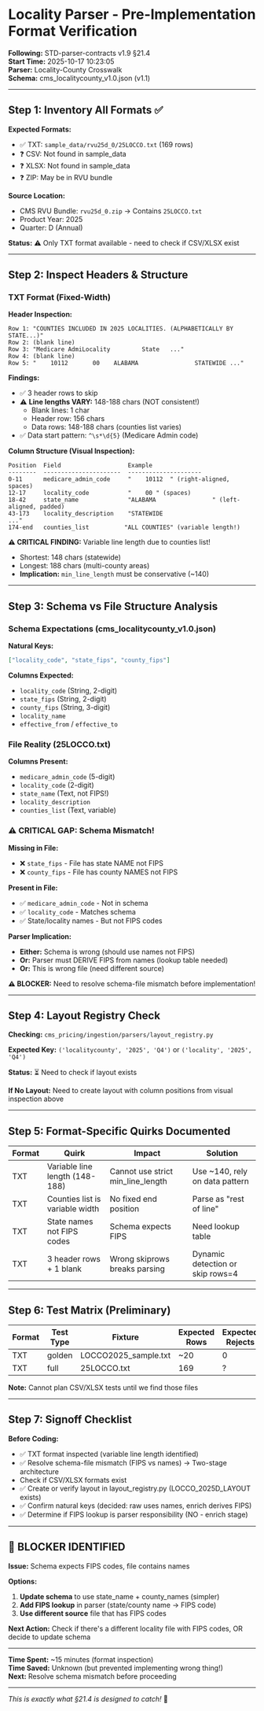 # Locality Parser - Pre-Implementation Format Verification

**Following:** STD-parser-contracts v1.9 §21.4  
**Start Time:** 2025-10-17 10:23:05  
**Parser:** Locality-County Crosswalk  
**Schema:** cms_localitycounty_v1.0.json (v1.1)

---

## Step 1: Inventory All Formats ✅

**Expected Formats:**
- ✅ TXT: `sample_data/rvu25d_0/25LOCCO.txt` (169 rows)
- ❓ CSV: Not found in sample_data
- ❓ XLSX: Not found in sample_data  
- ❓ ZIP: May be in RVU bundle

**Source Location:**
- CMS RVU Bundle: `rvu25d_0.zip` → Contains `25LOCCO.txt`
- Product Year: 2025
- Quarter: D (Annual)

**Status:** ⚠️ Only TXT format available - need to check if CSV/XLSX exist

---

## Step 2: Inspect Headers & Structure

### TXT Format (Fixed-Width)

**Header Inspection:**
```
Row 1: "COUNTIES INCLUDED IN 2025 LOCALITIES. (ALPHABETICALLY BY STATE...)"
Row 2: (blank line)
Row 3: "Medicare AdmiLocality         State   ..."
Row 4: (blank line)
Row 5: "    10112       00    ALABAMA                STATEWIDE ..."
```

**Findings:**
- ✅ 3 header rows to skip
- ⚠️ **Line lengths VARY:** 148-188 chars (NOT consistent!)
  - Blank lines: 1 char
  - Header row: 156 chars
  - Data rows: 148-188 chars (counties list varies)
- ✅ Data start pattern: `^\s*\d{5}` (Medicare Admin code)

**Column Structure (Visual Inspection):**
```
Position  Field                   Example
--------  ----------------------  ---------------------
0-11      medicare_admin_code     "    10112  " (right-aligned, spaces)
12-17     locality_code           "    00 " (spaces)
18-42     state_name              "ALABAMA                " (left-aligned, padded)
43-173    locality_description    "STATEWIDE                          ..."
174-end   counties_list          "ALL COUNTIES" (variable length!)
```

**⚠️ CRITICAL FINDING:** Variable line length due to counties list!
- Shortest: 148 chars (statewide)
- Longest: 188 chars (multi-county areas)
- **Implication:** `min_line_length` must be conservative (~140)

---

## Step 3: Schema vs File Structure Analysis

### Schema Expectations (cms_localitycounty_v1.0.json)

**Natural Keys:**
```json
["locality_code", "state_fips", "county_fips"]
```

**Columns Expected:**
- `locality_code` (String, 2-digit)
- `state_fips` (String, 2-digit) 
- `county_fips` (String, 3-digit)
- `locality_name`
- `effective_from` / `effective_to`

### File Reality (25LOCCO.txt)

**Columns Present:**
- `medicare_admin_code` (5-digit)
- `locality_code` (2-digit)
- `state_name` (Text, not FIPS!)
- `locality_description`
- `counties_list` (Text, variable)

### ⚠️ **CRITICAL GAP: Schema Mismatch!**

**Missing in File:**
- ❌ `state_fips` - File has state NAME not FIPS
- ❌ `county_fips` - File has county NAMES not FIPS

**Present in File:**
- ✅ `medicare_admin_code` - Not in schema
- ✅ `locality_code` - Matches schema
- ✅ State/locality names - But not FIPS codes

**Parser Implication:**
- **Either:** Schema is wrong (should use names not FIPS)
- **Or:** Parser must DERIVE FIPS from names (lookup table needed)
- **Or:** This is wrong file (need different source)

**⚠️ BLOCKER:** Need to resolve schema-file mismatch before implementation!

---

## Step 4: Layout Registry Check

**Checking:** `cms_pricing/ingestion/parsers/layout_registry.py`

**Expected Key:** `('localitycounty', '2025', 'Q4')` or `('locality', '2025', 'Q4')`

**Status:** ⏳ Need to check if layout exists

**If No Layout:** Need to create layout with column positions from visual inspection above

---

## Step 5: Format-Specific Quirks Documented

| Format | Quirk | Impact | Solution |
|--------|-------|--------|----------|
| TXT | Variable line length (148-188) | Cannot use strict min_line_length | Use ~140, rely on data pattern |
| TXT | Counties list is variable width | No fixed end position | Parse as "rest of line" |
| TXT | State names not FIPS codes | Schema expects FIPS | Need lookup table |
| TXT | 3 header rows + 1 blank | Wrong skiprows breaks parsing | Dynamic detection or skip rows=4 |

---

## Step 6: Test Matrix (Preliminary)

| Format | Test Type | Fixture | Expected Rows | Expected Rejects |
|--------|-----------|---------|---------------|------------------|
| TXT | golden | LOCCO2025_sample.txt | ~20 | 0 |
| TXT | full | 25LOCCO.txt | 169 | ? |

**Note:** Cannot plan CSV/XLSX tests until we find those files

---

## Step 7: Signoff Checklist

**Before Coding:**
- ✅ TXT format inspected (variable line length identified)
- ✅ Resolve schema-file mismatch (FIPS vs names) → Two-stage architecture
- Check if CSV/XLSX formats exist
- ✅ Create or verify layout in layout_registry.py (LOCCO_2025D_LAYOUT exists)
- ✅ Confirm natural keys (decided: raw uses names, enrich derives FIPS)
- ✅ Determine if FIPS lookup is parser responsibility (NO - enrich stage)

---

## 🚨 **BLOCKER IDENTIFIED**

**Issue:** Schema expects FIPS codes, file contains names

**Options:**
1. **Update schema** to use state_name + county_names (simpler)
2. **Add FIPS lookup** in parser (state/county name → FIPS code)
3. **Use different source** file that has FIPS codes

**Next Action:** Check if there's a different locality file with FIPS codes, OR decide to update schema

---

**Time Spent:** ~15 minutes (format inspection)  
**Time Saved:** Unknown (but prevented implementing wrong thing!)  
**Next:** Resolve schema mismatch before proceeding

---

*This is exactly what §21.4 is designed to catch!* 🎯

